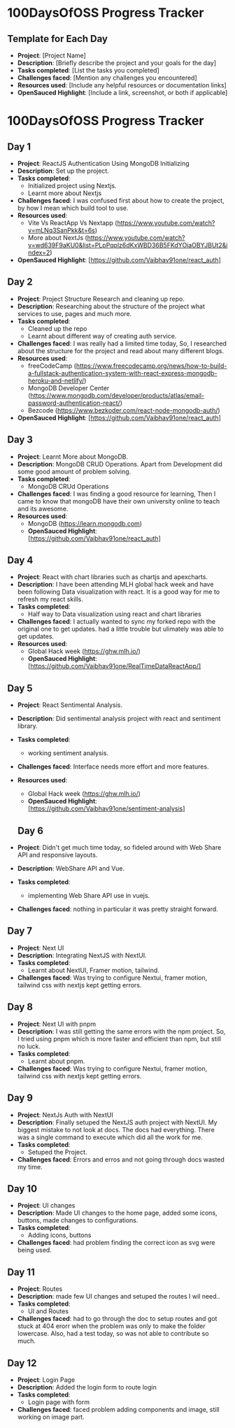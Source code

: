 # 100DaysOfOSS Progress Tracker

## Template for Each Day

- **Project**: [Project Name]
- **Description**: [Briefly describe the project and your goals for the day]
- **Tasks completed**: [List the tasks you completed]
- **Challenges faced**: [Mention any challenges you encountered]
- **Resources used**: [Include any helpful resources or documentation links]
- **OpenSauced Highlight**: [Include a link, screenshot, or both if applicable]

# 100DaysOfOSS Progress Tracker

## Day 1

- **Project**: ReactJS Authentication Using MongoDB Initializing
- **Description**: Set up the project.
- **Tasks completed**: 
  - Initialized project using Nextjs.
  - Learnt more about Nextjs
- **Challenges faced**: I was confused first about how to create the project, by how I mean which build tool to use.
- **Resources used**: 
  - Vite Vs ReactApp Vs Nextapp (https://www.youtube.com/watch?v=mLNq3SanPkk&t=6s)
  - More about NextJs (https://www.youtube.com/watch?v=wd639F9aKU0&list=PLpPqplz6dKxWBD36B5FKdYOiaOBYJBUt2&index=2)
- **OpenSauced Highlight**: [https://github.com/Vaibhav91one/react_auth]

## Day 2

- **Project**: Project Structure Research and cleaning up repo.
- **Description**: Researching about the structure of the project what services to use, pages and much more.
- **Tasks completed**: 
  - Cleaned up the repo
  - Learnt about different way of creating auth service.
- **Challenges faced**: I was really had a limited time today, So, I researched about the structure for the project and read about many different blogs.
- **Resources used**: 
  - freeCodeCamp (https://www.freecodecamp.org/news/how-to-build-a-fullstack-authentication-system-with-react-express-mongodb-heroku-and-netlify/)
  - MongoDB Developer Center (https://www.mongodb.com/developer/products/atlas/email-password-authentication-react/)
  - Bezcode (https://www.bezkoder.com/react-node-mongodb-auth/)
- **OpenSauced Highlight**: [https://github.com/Vaibhav91one/react_auth]

## Day 3

- **Project**: Learnt More about MongoDB.
- **Description**: MongoDB CRUD Operations. Apart from Development did some good amount of problem solving.
- **Tasks completed**: 
  - MongoDB CRUd Operations
- **Challenges faced**: I was finding a good resource for learning, Then I came to know that mongoDB have their own university online to teach and its awesome.
- **Resources used**: 
  - MongoDB (https://learn.mongodb.com)
  - **OpenSauced Highlight**: [https://github.com/Vaibhav91one/react_auth]

## Day 4

- **Project**: React with chart libraries such as chartjs and apexcharts.
- **Description**: I have been attending MLH global hack week and have been following Data visualization with react. It is a good way for me to refresh my react skills.
- **Tasks completed**: 
  - Half way to Data visualization using react and chart libraries
- **Challenges faced**: I actually wanted to sync my forked repo with the original one to get updates. had a little trouble but ulimately was able to get updates.
- **Resources used**: 
  - Global Hack week (https://ghw.mlh.io/)
  - **OpenSauced Highlight**: [https://github.com/Vaibhav91one/RealTimeDataReactApp/]

## Day 5

- **Project**: React Sentimental Analysis.
- **Description**: Did sentimental analysis project with react and sentiment library.
- **Tasks completed**: 
  - working sentiment analysis.
- **Challenges faced**: Interface needs more effort and more features.
- **Resources used**: 
  - Global Hack week (https://ghw.mlh.io/)
  - **OpenSauced Highlight**: [https://github.com/Vaibhav91one/sentiment-analysis]

  ## Day 6

- **Project**: Didn't get much time today, so fideled around with Web Share API and responsive layouts.
- **Description**: WebShare API and Vue.
- **Tasks completed**: 
  - implementing Web Share API use in vuejs.
- **Challenges faced**: nothing in particular it was pretty straight forward.

 ## Day 7

- **Project**: Next UI
- **Description**: Integrating NextJS with NextUI.
- **Tasks completed**: 
  - Learnt about NextUI, Framer motion, tailwind.
- **Challenges faced**:  Was trying to configure Nextui, framer motion, tailwind css with nextjs kept getting errors.

 ## Day 8

- **Project**: Next UI with pnpm
- **Description**: I was still getting the same errors with the npm project. So, I tried using pnpm which is more faster and efficient than npm, but still no luck.
- **Tasks completed**: 
  - Learnt about pnpm.
- **Challenges faced**:  Was trying to configure Nextui, framer motion, tailwind css with nextjs kept getting errors.

 ## Day 9

- **Project**: NextJs Auth with NextUI
- **Description**: Finally setuped the NextJS auth project with NextUI. My biggest mistake to not look at docs. The docs had everything. There was a single command to execute which did all the work for me.
- **Tasks completed**: 
  - Setuped the Project.
- **Challenges faced**:  Errors and erros and not going through docs wasted my time.

 ## Day 10

- **Project**: UI changes
- **Description**: Made UI changes to the home page, added some icons, buttons, made changes to configurations. 
- **Tasks completed**: 
  - Adding icons, buttons
- **Challenges faced**: had problem finding the correct icon as svg were being used.

## Day 11

- **Project**: Routes
- **Description**: made few UI changes and setuped the routes I wil need.. 
- **Tasks completed**: 
  - UI and Routes
- **Challenges faced**: had to go through the doc to setup routes and got stuck at 404 erorr when the problem was only to make the folder lowercase. Also, had a test today, so was not able to contribute so much.

## Day 12

- **Project**: Login Page
- **Description**: Added the login form to route login
- **Tasks completed**: 
  - Login page with form
- **Challenges faced**: faced problem adding components and image, still working on image part.